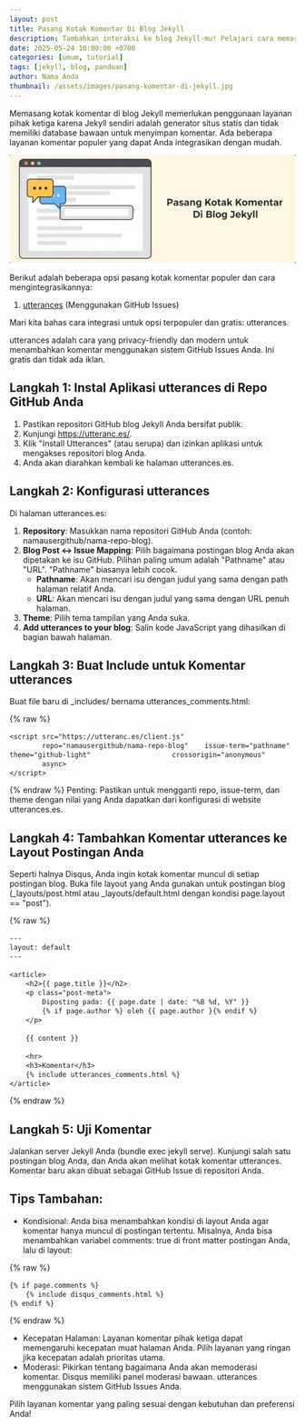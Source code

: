 ```yaml
---
layout: post
title: Pasang Kotak Komentar Di Blog Jekyll
description: Tambahkan interaksi ke blog Jekyll-mu! Pelajari cara memasang kotak komentar dengan mudah. Panduan ini mencakup solusi tanpa plugin untuk meningkatkan keterlibatan pembaca
date: 2025-05-24 10:00:00 +0700
categories: [umum, tutorial]
tags: [jekyll, blog, panduan]
author: Nama Anda
thumbnail: /assets/images/pasang-komentar-di-jekyll.jpg
---
```


Memasang kotak komentar di blog Jekyll memerlukan penggunaan layanan pihak ketiga karena Jekyll sendiri adalah generator situs statis dan tidak memiliki database bawaan untuk menyimpan komentar. Ada beberapa layanan komentar populer yang dapat Anda integrasikan dengan mudah.

![My image Name](/assets/images/pasang-komentar-di-jekyll.jpg)

Berikut adalah beberapa opsi pasang kotak komentar populer dan cara mengintegrasikannya:

1. [utterances](https://utteranc.es/) (Menggunakan GitHub Issues)

Mari kita bahas cara integrasi untuk opsi terpopuler dan gratis: utterances.

utterances adalah cara yang privacy-friendly dan modern untuk menambahkan komentar menggunakan sistem GitHub Issues Anda. Ini gratis dan tidak ada iklan.

## Langkah 1: Instal Aplikasi utterances di Repo GitHub Anda

1. Pastikan repositori GitHub blog Jekyll Anda bersifat publik.
2. Kunjungi https://utteranc.es/.
3. Klik "Install Utterances" (atau serupa) dan izinkan aplikasi untuk mengakses repositori blog Anda.
4. Anda akan diarahkan kembali ke halaman utterances.es.

## Langkah 2: Konfigurasi utterances

Di halaman utterances.es:

1. **Repository**: Masukkan nama repositori GitHub Anda (contoh: namausergithub/nama-repo-blog).
2. **Blog Post <-> Issue Mapping**: Pilih bagaimana postingan blog Anda akan dipetakan ke isu GitHub. Pilihan paling umum adalah "Pathname" atau "URL". "Pathname" biasanya lebih cocok.
    * **Pathname**: Akan mencari isu dengan judul yang sama dengan path halaman relatif Anda.
    * **URL**: Akan mencari isu dengan judul yang sama dengan URL penuh halaman.
3. **Theme**: Pilih tema tampilan yang Anda suka.
4. **Add utterances to your blog**: Salin kode JavaScript yang dihasilkan di bagian bawah halaman.

## Langkah 3: Buat Include untuk Komentar utterances

Buat file baru di _includes/ bernama utterances_comments.html:

{% raw %}
```
<script src="https://utteranc.es/client.js"
        repo="namausergithub/nama-repo-blog"    issue-term="pathname"                   theme="github-light"                    crossorigin="anonymous"
        async>
</script>
```
{% endraw %}
Penting: Pastikan untuk mengganti repo, issue-term, dan theme dengan nilai yang Anda dapatkan dari konfigurasi di website utterances.es.

## Langkah 4: Tambahkan Komentar utterances ke Layout Postingan Anda

Seperti halnya Disqus, Anda ingin kotak komentar muncul di setiap postingan blog. Buka file layout yang Anda gunakan untuk postingan blog (_layouts/post.html atau _layouts/default.html dengan kondisi page.layout == "post").

{% raw %}
```
---
layout: default
---

<article>
    <h2>{{ page.title }}</h2>
    <p class="post-meta">
        Diposting pada: {{ page.date | date: "%B %d, %Y" }}
        {% if page.author %} oleh {{ page.author }{% endif %}
    </p>

    {{ content }}

    <hr>
    <h3>Komentar</h3>
    {% include utterances_comments.html %}
</article>
```
{% endraw %}

## Langkah 5: Uji Komentar

Jalankan server Jekyll Anda (bundle exec jekyll serve). Kunjungi salah satu postingan blog Anda, dan Anda akan melihat kotak komentar utterances. Komentar baru akan dibuat sebagai GitHub Issue di repositori Anda.

## Tips Tambahan:

* Kondisional: Anda bisa menambahkan kondisi di layout Anda agar komentar hanya muncul di postingan tertentu. Misalnya, Anda bisa menambahkan variabel comments: true di front matter postingan Anda, lalu di layout:

{% raw %}
```
{% if page.comments %}
    {% include disqus_comments.html %}
{% endif %}
```
{% endraw %}

* Kecepatan Halaman: Layanan komentar pihak ketiga dapat memengaruhi kecepatan muat halaman Anda. Pilih layanan yang ringan jika kecepatan adalah prioritas utama.
* Moderasi: Pikirkan tentang bagaimana Anda akan memoderasi komentar. Disqus memiliki panel moderasi bawaan. utterances menggunakan sistem GitHub Issues Anda.

Pilih layanan komentar yang paling sesuai dengan kebutuhan dan preferensi Anda!

